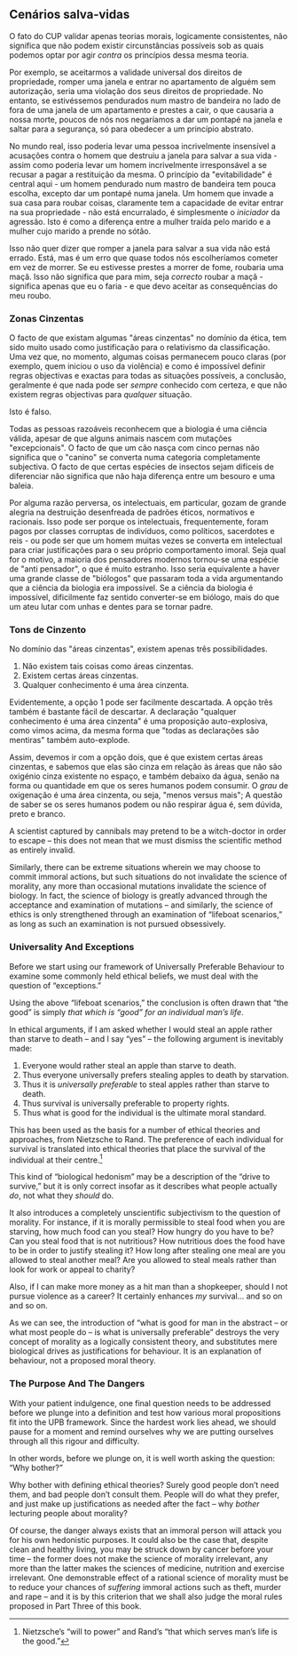 ## Cenários salva-vidas

O fato do CUP validar apenas teorias morais, logicamente consistentes, não significa que não podem existir circunstâncias possíveis sob as quais podemos optar por agir *contra* os princípios dessa mesma teoria.

Por exemplo, se aceitarmos a validade universal dos direitos de propriedade, romper uma janela e entrar no apartamento de alguém sem autorização, seria uma violação dos seus direitos de propriedade. No entanto, se estivéssemos pendurados num mastro de bandeira no lado de fora de uma janela de um apartamento e prestes a cair, o que causaria a nossa morte, poucos de nós nos negaríamos a dar um pontapé na janela e saltar para a segurança, só para obedecer a um princípio abstrato.

No mundo real, isso poderia levar uma pessoa incrivelmente insensível a acusações contra o homem que destruiu a janela para salvar a sua vida - assim como poderia levar um homem incrivelmente irresponsável a se recusar a pagar a restituição da mesma. O princípio da "evitabilidade" é central aqui - um homem pendurado num mastro de bandeira tem pouca escolha, excepto dar um pontapé numa janela. Um homem que invade a sua casa para roubar coisas, claramente tem a capacidade de evitar entrar na sua propriedade - não está encurralado, é simplesmente o *iniciador* da agressão. Isto é como a diferença entre a mulher traída pelo marido e a mulher cujo marido a prende no sótão.

Isso não quer dizer que romper a janela para salvar a sua vida não está errado. Está, mas é um erro que quase todos nós escolheríamos cometer em vez de morrer. Se eu estivesse prestes a morrer de fome, roubaria uma maçã. Isso não significa que para mim, seja *correcto* roubar a maçã - significa apenas que eu o faria - e que devo aceitar as consequências do meu roubo.<sup id="fnref:10"><a href="#fn:10" class="footnote-ref"></a></sup>

### Zonas Cinzentas

O facto de que existam algumas "áreas cinzentas" no domínio da ética, tem sido muito usado como justificação para o relativismo da classificação. Uma vez que, no momento, algumas coisas permanecem pouco claras (por exemplo, quem iniciou o uso da violência) e como é impossível definir regras objectivas e exactas para todas as situações possíveis, a conclusão, geralmente é que nada pode ser *sempre* conhecido com certeza, e que não existem regras objectivas para *qualquer* situação.

Isto é falso.

Todas as pessoas razoáveis reconhecem que a biologia é uma ciência válida, apesar de que alguns animais nascem com mutações "excepcionais". O facto de que um cão nasça com cinco pernas não significa que o "canino" se converta numa categoria completamente subjectiva. O facto de que certas espécies de insectos sejam difíceis de diferenciar não significa que não haja diferença entre um besouro e uma baleia.

Por alguma razão perversa, os intelectuais, em particular, gozam de grande alegria na destruição desenfreada de padrões éticos, normativos e racionais. Isso pode ser porque os intelectuais, frequentemente, foram pagos por classes corruptas de indivíduos, como políticos, sacerdotes e reis - ou pode ser que um homem muitas vezes se converta em intelectual para criar justificações para o seu próprio comportamento imoral. Seja qual for o motivo, a maioria dos pensadores modernos tornou-se uma espécie de "anti pensador", o que é muito estranho. Isso seria equivalente a haver uma grande classe de "biólogos" que passaram toda a vida argumentando que a ciência da biologia era impossível. Se a ciência da biologia é impossível, dificilmente faz sentido converter-se em biólogo, mais do que um ateu lutar com unhas e dentes para se tornar padre.

### Tons de Cinzento

No domínio das "áreas cinzentas", existem apenas três possibilidades.

1. Não existem tais coisas como áreas cinzentas.
2. Existem certas áreas cinzentas.
3. Qualquer conhecimento é uma área cinzenta.

Evidentemente, a opção 1 pode ser facilmente descartada. A opção três também é bastante fácil de descartar. A declaração "qualquer conhecimento é uma área cinzenta" é uma proposição auto-explosiva, como vimos acima, da mesma forma que "todas as declarações são mentiras" também auto-explode.

Assim, devemos ir com a opção dois, que é que existem certas áreas cinzentas, e sabemos que elas são cinza em relação às áreas que não são oxigénio cinza existente no espaço, e também debaixo da água, senão na forma ou quantidade em que os seres humanos podem consumir. O *grau* de oxigenação é uma área cinzenta, ou seja, "menos versus mais"; A questão de saber se os seres humanos podem ou não respirar água é, sem dúvida, preto e branco.

A scientist captured by cannibals may pretend to be a witch-doctor in order to escape – this does not mean that we must dismiss the scientific method as entirely invalid.

Similarly, there can be extreme situations wherein we may choose to commit immoral actions, but such situations do not invalidate the science of morality, any more than occasional mutations invalidate the science of biology. In fact, the science of biology is greatly advanced through the acceptance and examination of mutations – and similarly, the science of ethics is only strengthened through an examination of “lifeboat scenarios,” as long as such an examination is not pursued obsessively.

### Universality And Exceptions

Before we start using our framework of Universally Preferable Behaviour to examine some commonly held ethical beliefs, we must deal with the question of “exceptions.”

Using the above “lifeboat scenarios,” the conclusion is often drawn that “the good” is simply *that which is “good” for an individual man’s life*.

In ethical arguments, if I am asked whether I would steal an apple rather than starve to death – and I say “yes” – the following argument is inevitably made:

1. Everyone would rather steal an apple than starve to death.
2. Thus everyone universally prefers stealing apples to death by starvation.
3. Thus it is *universally preferable* to steal apples rather than starve to death.
4. Thus survival is universally preferable to property rights.
5. Thus what is good for the individual is the ultimate moral standard.

This has been used as the basis for a number of ethical theories and approaches, from Nietzsche to Rand. The preference of each individual for survival is translated into ethical theories that place the survival of the individual at their centre.[^11]

This kind of “biological hedonism” may be a description of the “drive to survive,” but it is only correct insofar as it describes what people actually *do*, not what they *should* do.

It also introduces a completely unscientific subjectivism to the question of morality. For instance, if it is morally permissible to steal food when you are starving, how much food can you steal? How hungry do you have to be? Can you steal food that is not nutritious? How nutritious does the food have to be in order to justify stealing it? How long after stealing one meal are you allowed to steal another meal? Are you allowed to steal meals rather than look for work or appeal to charity?

Also, if I can make more money as a hit man than a shopkeeper, should I not pursue violence as a career? It certainly enhances *my* survival... and so on and so on.

As we can see, the introduction of “what is good for man in the abstract – or what most people do – is what is universally preferable” destroys the very concept of morality as a logically consistent theory, and substitutes mere biological drives as justifications for behaviour. It is an explanation of behaviour, not a proposed moral theory.

### The Purpose And The Dangers

With your patient indulgence, one final question needs to be addressed before we plunge into a definition and test how various moral propositions fit into the UPB framework. Since the hardest work lies ahead, we should pause for a moment and remind ourselves why we are putting ourselves through all this rigour and difficulty.

In other words, before we plunge on, it is well worth asking the question: “Why bother?”

Why bother with defining ethical theories? Surely good people don’t need them, and bad people don’t consult them. People will do what they prefer, and just make up justifications as needed after the fact – why *bother* lecturing people about morality?

Of course, the danger always exists that an immoral person will attack you for his own hedonistic purposes. It could also be the case that, despite clean and healthy living, you may be struck down by cancer before your time – the former does not make the science of morality irrelevant, any more than the latter makes the sciences of medicine, nutrition and exercise irrelevant. One demonstrable effect of a rational science of morality must be to reduce your chances of *suffering* immoral actions such as theft, murder and rape – and it is by this criterion that we shall also judge the moral rules proposed in Part Three of this book.

[^10]: Of course, if I were such an incompetent or confused human being that I ended up on the verge of starvation, incarceration might be an improvement to my situation.

[^11]: Nietzsche’s “will to power” and Rand’s “that which serves man’s life is the good.”